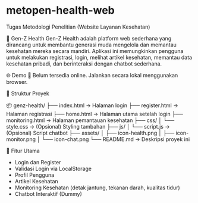 # metopen-health-web
Tugas Metodologi Penelitian (Website Layanan Kesehatan)

💖 Gen-Z Health
Gen-Z Health adalah platform web sederhana yang dirancang untuk membantu generasi muda mengelola dan memantau kesehatan mereka secara mandiri. Aplikasi ini memungkinkan pengguna untuk melakukan registrasi, login, melihat artikel kesehatan, memantau data kesehatan pribadi, dan berinteraksi dengan chatbot sederhana.

🌐 Demo
📌 Belum tersedia online. Jalankan secara lokal menggunakan browser.

📁 Struktur Proyek

📦 genz-health/
├── index.html             → Halaman login
├── register.html          → Halaman registrasi
├── home.html              → Halaman utama setelah login
├── monitoring.html        → Halaman pemantauan kesehatan
├── css/
│   └── style.css          → (Opsional) Styling tambahan
├── js/
│   └── script.js          → (Opsional) Script chatbot
├── assets/
│   ├── icon-health.png
│   ├── icon-monitor.png
│   └── icon-chat.png
└── README.md              → Deskripsi proyek ini

🔑 Fitur Utama
- Login dan Register
- Validasi Login via LocalStorage
- Profil Pengguna
- Artikel Kesehatan
- Monitoring Kesehatan (detak jantung, tekanan darah, kualitas tidur)
- Chatbot Interaktif (Dummy)
